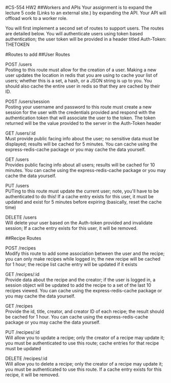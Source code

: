 #CS-554 HW2
##Workers and APIs
Your assignment is to expand the lecture 5 code (Links to an external site.) by expanding the API. Your API will offload work to a worker role.

You will first implement a second set of routes to support users. The routes are detailed below. You will authenticate users using token based authentication; the user token will be provided in a header titled Auth-Token: THETOKEN

#Routes to add
##User Routes

POST	/users	
Posting to this route must allow for the creation of a user. Making a new user updates the location in redis that you are using to cache your list of users; whether this is a set, a hash, or a JSON string is up to you. You should also cache the entire user in redis so that they are cached by their ID.

POST	/users/session	
Posting your username and password to this route must create a new session for the user with the credentials provided and respond with the authentication token that will associate the user to the token. The token returned will be the value provided to the server in the Auth-Token header

GET	/users/:id	
Must provide public facing info about the user; no sensitive data must be displayed; results will be cached for 5 minutes. You can cache using the express-redis-cache package or you may cache the data yourself.

GET	/users	
Provides public facing info about all users; results will be cached for 10 minutes. You can cache using the express-redis-cache package or you may cache the data yourself.

PUT	/users	
PUTing to this route must update the current user; note, you'll have to be authenticated to do this! If a cache entry exists for this user, it must be updated and exist for 5 minutes before expiring (basically, reset the cache time)

DELETE	/users	
Will delete your user based on the Auth-token provided and invalidate session; If a cache entry exists for this user, it will be removed.

##Recipe Routes

POST	/recipes	
Modify this route to add some association between the user and the recipe; you can only make recipes while logged in; the new recipe will be cached for 1 hour; the recipe list cache entry will be updated if it exists

GET	/recipes/:id	
Provide data about the recipe and the creator; if the user is logged in, a session object will be updated to add the recipe to a set of the last 10 recipes viewed. You can cache using the express-redis-cache package or you may cache the data yourself.

GET	/recipes	
Provide the id, title, creator, and creator ID of each recipe; the result should be cached for 1 hour. You can cache using the express-redis-cache package or you may cache the data yourself.

PUT	/recipes/:id	
Will allow you to update a recipe; only the creator of a recipe may update it; you must be authenticated to use this route; cache entries for that recipe must be updated

DELETE	/recipes/:id	
Will allow you to delete a recipe; only the creator of a recipe may update it; you must be authenticated to use this route. If a cache entry exists for this recipe, it will be removed.
